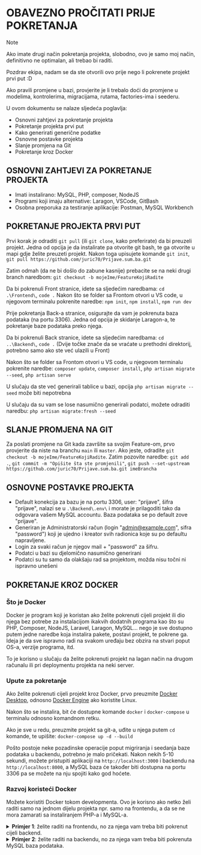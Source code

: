 # OBAVEZNO PROČITATI PRIJE POKRETANJA

> [!NOTE]
> Ako imate drugi način pokretanja projekta, slobodno, ovo je samo moj način, definitivno ne
> optimalan, ali trebao bi raditi.

Pozdrav ekipa, nadam se da ste otvorili ovo prije nego li pokrenete projekt prvi put :D

Ako pravili promjene u bazi, provjerite je li trebalo doći do promjene u modelima, kontrolerima, migracijama,
rutama, factories-ima i seederu.

U ovom dokumentu se nalaze sljedeća poglavlja:

- Osnovni zahtjevi za pokretanje projekta
- Pokretanje projekta prvi put
- Kako generirati generične podatke
- Osnovne postavke projekta
- Slanje promjena na Git
- Pokretanje kroz Docker

## OSNOVNI ZAHTJEVI ZA POKRETANJE PROJEKTA

- Imati instalirano: MySQL, PHP, composer, NodeJS
- Programi koji imaju alternative: Laragon, VSCode, GitBash
- Osobna preporuka za testiranje aplikacije: Postman, MySQL Workbench

## POKRETANJE PROJEKTA PRVI PUT

Prvi korak je odraditi `git pull` (ili `git clone`, kako preferirate) da bi preuzeli projekt.
Jedna od opcija je da instalirate pa otvorite git bash, te ga otvorite u mapi gdje želite preuzeti projekt.
Nakon toga upisujete komande `git init`, `git pull https://github.com/juric70/Prijave.sum.ba.git`

Zatim odmah (da ne bi došlo do zabune kasnije) prebacite se na neki drugi branch naredbom:
`git checkout -b mojeIme/FeatureKojiRadite`

Da bi pokrenuli Front stranice, idete sa sljedećim naredbama:
`cd .\Frontend\`, `code .`
Nakon što se folder sa Frontom otvori u VS code, u njegovom terminalu pokrenite naredbe:
`npm init`, `npm install`, `npm run dev`

Prije pokretanja Back-a stranice, osigurajte da vam je pokrenuta baza podataka (na portu 3306).
Jedna od opcija je skidanje Laragon-a, te pokretanje baze podataka preko njega.

Da bi pokrenuli Back stranice, idete sa sljedećim naredbama:
`cd ..\Backend\`, `code .`
(Dvije točke znače da se vraćate u prethodni direktorij, potrebno samo ako ste već ulazili u Front)

Nakon što se folder sa Frontom otvori u VS code, u njegovom terminalu pokrenite naredbe:
`composer update`, `composer install`, `php artisan migrate --seed`, `php artisan serve`

U slučaju da ste već generirali tablice u bazi, opcija `php artisan migrate --seed` može biti nepotrebna

U slučaju da su vam se lose nasumično generirali podatci, možete odraditi naredbu:
`php artisan migrate:fresh --seed`

## SLANJE PROMJENA NA GIT

Za poslati promjene na Git kada završite sa svojim Feature-om, prvo provjerite da niste na branchu `main` ili `master`. Ako jeste, odradite `git checkout -b mojeIme/FeatureKojiRadite`.
Zatim pozovite naredbe: `git add .`, `git commit -m "Opišite šta ste promjenili"`,
`git push --set-upstream https://github.com/juric70/Prijave.sum.ba.git imeBrancha`

## OSNOVNE POSTAVKE PROJEKTA

- Default konekcija za bazu je na portu 3306, user: "prijave", šifra "prijave", nalazi se u `.\Backend\.env\` i
  morate je prilagoditi tako da odgovara vašem MySQL accountu. Baza podataka se po default zove "prijave".
- Generiran je Administratorski račun (login "admin@example.com", sifra "password") koji je ujedno i kreator
  svih radionica koje su po defaultu napravljene.
- Login za svaki račun je njegov mail + "password" za šifru.
- Podatci u bazi su djelomično nasumično generirani
- Podatci su tu samo da olakšaju rad sa projektom, možda nisu točni ni ispravno unešeni

## POKRETANJE KROZ DOCKER

### Što je Docker

Docker je program koji je koristan ako želite pokrenuti cijeli projekt ili dio njega bez potrebe za instalacijom ikakvih dodatnih programa kao što su PHP, Composer, NodeJS, Laravel, Laragon, MySQL... nego je sve dostupno putem jedne naredbe koja instalira pakete, postavi projekt, te pokrene ga. Ideja je da sve ispravno radi na svakom uređaju bez obzira na stvari poput OS-a, verzije programa, itd.

To je korisno u slučaju da želite pokrenuti projekt na lagan način na drugom računalu ili pri deploymentu projekta na neki server.

### Upute za pokretanje

Ako želite pokrenuti cijeli projekt kroz Docker, prvo preuzmite [Docker Desktop](https://www.docker.com/products/docker-desktop/), odnosno [Docker Engine](https://docs.docker.com/engine/install/) ako koristite Linux.

Nakon što se instalira, bit će dostupne komande `docker` i `docker-compose` u terminalu odnosno komandnom retku.

Ako je sve u redu, preuzmite projekt sa git-a, uđite u njega putem `cd` komande, te upišite: `docker-compose up -d --build`

Pošto postoje neke pozadinske operacije poput migriranja i seedanja baze podataka u backendu, potrebno je malo pričekati.
Nakon nekih 5-10 sekundi, možete pristupiti aplikaciji na `http://localhost:3000` i backendu na `http://localhost:8000`, a MySQL baza će također biti dostupna na portu 3306 pa se možete na nju spojiti kako god hoćete.

### Razvoj koristeći Docker

Možete koristiti Docker tokom developmenta. Ovo je korisno ako netko želi raditi samo na jednom dijelu projekta npr. samo na frontendu, a da se ne mora zamarati sa instaliranjem PHP-a i MySQL-a.

<details>
	<summary><strong>Primjer 1</strong>: želite raditi na frontendu, no za njega vam treba biti pokrenut cijeli backend.</summary>
	
Otvorite dodatni VS Code prozor u folderu "Backend" i pokrenete sljedeće naredbe:

1. Stvaranje Docker mreže:

```bash
docker network create prijave-net
```

2. Startanje MySQL baze:

```bash
docker run -d \
--name prijave-mysql \
--network prijave-net \
-e MYSQL_ROOT_PASSWORD=prijave \
-e MYSQL_DATABASE=prijave \
-e MYSQL_USER=prijave \
-e MYSQL_PASSWORD=prijave \
-p 3306:3306 \
-v mysql_data:/var/lib/mysql \
mysql:latest
```

3. Kompajliranje backenda:

```bash
docker build -t prijave-laravel .
```

4. Pokretanje backenda:

```bash
docker run -d \
--name prijave-laravel \
--network prijave-net \
-p 8000:8000 \
prijave-laravel
```

Nakon toga, backend bi vam trebao biti dostupan na `http://localhost:8000`.

</details>

<details>
	<summary>
	<strong>Primjer 2</strong>: želite raditi na backendu, no za njega vam treba biti pokrenuta MySQL baza podataka.</summary>
	</summary>

Unutar VS Code terminala (pretpostaljam da ste u folderu "Backend") pokrenete sljedeću naredbu:

1. Startanje MySQL baze:

```bash
docker run -d \
--name prijave-mysql \
--network prijave-net \
-e MYSQL_ROOT_PASSWORD=prijave \
-e MYSQL_DATABASE=prijave \
-e MYSQL_USER=prijave \
-e MYSQL_PASSWORD=prijave \
-p 3306:3306 \
-v mysql_data:/var/lib/mysql \
mysql:latest
```

MySQL baza će biti dostupna na `127.0.0.1:3306`.

Backend zatim možete pokrenuti na način koji vam odgovara, bilo da je to preko terminala, Laragona ili Docker-a, i trebao bi se spojiti na MySQL bazu ispravno.

</details>
